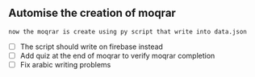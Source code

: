 ## Automise the creation of moqrar
    now the moqrar is create using py script that write into data.json
- [ ] The script should write on firebase instead 
- [ ] Add quiz at the end of moqrar to verify moqrar completion
- [ ] Fix arabic writing problems